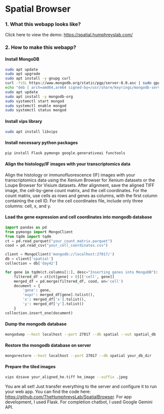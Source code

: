 # Spatial Browser

### 1. What this webapp looks like?
Click here to view the demo: https://spatial.humphreyslab.com/

### 2. How to make this webapp?
#### Install MongoDB
```bash
sudo apt update
sudo apt upgrade
sudo apt install -y gnupg curl
curl -fsSL https://www.mongodb.org/static/pgp/server-8.0.asc | sudo gpg -o /usr/share/keyrings/mongodb-server-8.0.gpg –dearmor
echo "deb [ arch=amd64,arm64 signed-by=/usr/share/keyrings/mongodb-server-8.0.gpg ] https://repo.mongodb.org/apt/ubuntu noble/mongodb-org/8.0 multiverse" | sudo tee /etc/apt/sources.list.d/mongodb-org-8.0.list
sudo apt update
sudo apt install -y mongodb-org
sudo systemctl start mongod
sudo systemctl enable mongod
sudo systemctl status mongod

```
#### Install vips library
```bash
sudo apt install libvips
```
#### Install necessary python packages
```bash
pip install Flask pymongo google.generativeai functools
```
#### Align the histology/IF images with your transcriptomics data
Align the histology or immunofluorescence (IF) images with your transcriptomics data using the Xenium Browser for Xenium datasets or the Loupe Browser for Visium datasets. After alignment, save the aligned TIFF image, the cell-by-gene count matrix, and the cell coordinates. For the count matrix, use cells as rows and genes as columns, with the first column containing the cell ID. For the cell coordinates file, include only three columns: cell, x, and y.
#### Load the gene expression and cell coordinates into mongodb database
```python
import pandas as pd
from pymongo import MongoClient
from tqdm import tqdm
ct = pd.read_parquet("your_count_matrix.parquet")
cood = pd.read_csv("your_cell_coordinates.csv")

client = MongoClient('mongodb://localhost:27017/')
db = client['spatial']
collection = db['day42']

for gene in tqdm(ct.columns[1:], desc="Inserting genes into MongoDB"):
    filtered_df = ct[ct[gene] > 0][['cell', gene]]
    merged_df = pd.merge(filtered_df, cood, on='cell')
    document = {
        'gene': gene,
        'expr': merged_df[gene].tolist(),
        'x': merged_df['x'].tolist(),
        'y': merged_df['y'].tolist()
    }
collection.insert_one(document)
```
#### Dump the mongodb database
```sh
mongodump --host localhost --port 27017 --db spatial --out spatial_db
```
#### Restore the mongodb database on server
```sh
mongorestore --host localhost --port 27017 --db spatial your_db_dir
```
#### Prepare the tiled images
```sh
vips dzsave your_aligned_he.tiff he_image --suffix .jpeg
```
You are all set! Just transfer everything to the server and configure it to run your web app. You can find the code here: https://github.com/TheHumphreysLab/SpatialBrowser. For app development, I used Flask. For completion chatbot, I used Google Gemini API. 

